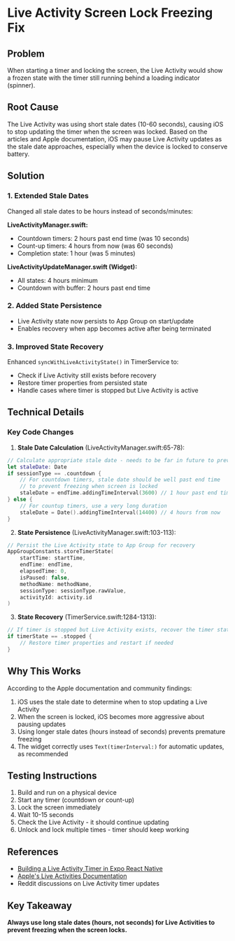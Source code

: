 # Live Activity Screen Lock Freezing Fix

## Problem
When starting a timer and locking the screen, the Live Activity would show a frozen state with the timer still running behind a loading indicator (spinner).

## Root Cause
The Live Activity was using short stale dates (10-60 seconds), causing iOS to stop updating the timer when the screen was locked. Based on the articles and Apple documentation, iOS may pause Live Activity updates as the stale date approaches, especially when the device is locked to conserve battery.

## Solution

### 1. Extended Stale Dates
Changed all stale dates to be hours instead of seconds/minutes:

**LiveActivityManager.swift:**
- Countdown timers: 2 hours past end time (was 10 seconds)
- Count-up timers: 4 hours from now (was 60 seconds)
- Completion state: 1 hour (was 5 minutes)

**LiveActivityUpdateManager.swift (Widget):**
- All states: 4 hours minimum
- Countdown with buffer: 2 hours past end time

### 2. Added State Persistence
- Live Activity state now persists to App Group on start/update
- Enables recovery when app becomes active after being terminated

### 3. Improved State Recovery
Enhanced `syncWithLiveActivityState()` in TimerService to:
- Check if Live Activity still exists before recovery
- Restore timer properties from persisted state
- Handle cases where timer is stopped but Live Activity is active

## Technical Details

### Key Code Changes

1. **Stale Date Calculation** (LiveActivityManager.swift:65-78):
```swift
// Calculate appropriate stale date - needs to be far in future to prevent freezing
let staleDate: Date
if sessionType == .countdown {
    // For countdown timers, stale date should be well past end time
    // to prevent freezing when screen is locked
    staleDate = endTime.addingTimeInterval(3600) // 1 hour past end time
} else {
    // For countup timers, use a very long duration
    staleDate = Date().addingTimeInterval(14400) // 4 hours from now
}
```

2. **State Persistence** (LiveActivityManager.swift:103-113):
```swift
// Persist the Live Activity state to App Group for recovery
AppGroupConstants.storeTimerState(
    startTime: startTime,
    endTime: endTime,
    elapsedTime: 0,
    isPaused: false,
    methodName: methodName,
    sessionType: sessionType.rawValue,
    activityId: activity.id
)
```

3. **State Recovery** (TimerService.swift:1284-1313):
```swift
// If timer is stopped but Live Activity exists, recover the timer state
if timerState == .stopped {
    // Restore timer properties and restart if needed
}
```

## Why This Works

According to the Apple documentation and community findings:
1. iOS uses the stale date to determine when to stop updating a Live Activity
2. When the screen is locked, iOS becomes more aggressive about pausing updates
3. Using longer stale dates (hours instead of seconds) prevents premature freezing
4. The widget correctly uses `Text(timerInterval:)` for automatic updates, as recommended

## Testing Instructions

1. Build and run on a physical device
2. Start any timer (countdown or count-up)
3. Lock the screen immediately
4. Wait 10-15 seconds
5. Check the Live Activity - it should continue updating
6. Unlock and lock multiple times - timer should keep working

## References

- [Building a Live Activity Timer in Expo React Native](https://medium.com/@tarikfp/building-a-live-activity-timer-in-expo-react-native-b8f3e3c5e879)
- [Apple's Live Activities Documentation](https://developer.apple.com/documentation/activitykit/displaying-live-data-with-live-activities)
- Reddit discussions on Live Activity timer updates

## Key Takeaway

**Always use long stale dates (hours, not seconds) for Live Activities to prevent freezing when the screen locks.**